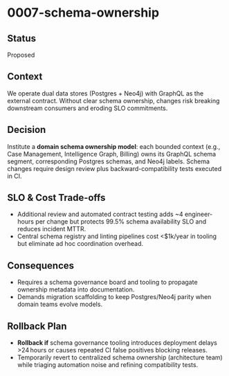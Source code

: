 # 0007-schema-ownership

## Status
Proposed

## Context
We operate dual data stores (Postgres + Neo4j) with GraphQL as the external contract. Without clear schema ownership, changes risk breaking downstream consumers and eroding SLO commitments.

## Decision
Institute a **domain schema ownership model**: each bounded context (e.g., Case Management, Intelligence Graph, Billing) owns its GraphQL schema segment, corresponding Postgres schemas, and Neo4j labels. Schema changes require design review plus backward-compatibility tests executed in CI.

## SLO & Cost Trade-offs
- Additional review and automated contract testing adds ~4 engineer-hours per change but protects 99.5% schema availability SLO and reduces incident MTTR.
- Central schema registry and linting pipelines cost <$1k/year in tooling but eliminate ad hoc coordination overhead.

## Consequences
- Requires a schema governance board and tooling to propagate ownership metadata into documentation.
- Demands migration scaffolding to keep Postgres/Neo4j parity when domain teams evolve models.

## Rollback Plan
- **Rollback if** schema governance tooling introduces deployment delays >24 hours or causes repeated CI false positives blocking releases.
- Temporarily revert to centralized schema ownership (architecture team) while triaging automation noise and refining compatibility tests.
